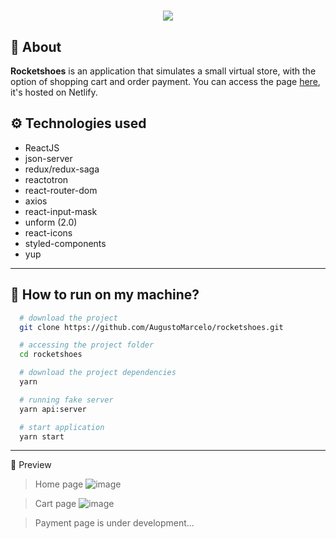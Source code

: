 <h1 align="center">
  <img src="https://user-images.githubusercontent.com/11545976/80872623-67512200-8c89-11ea-8438-6e72fddd9831.png">
</h1>

## 📑 About
**Rocketshoes** is an application that simulates a small virtual store, with the option of shopping cart and order payment. You can access the page <a href="https://rocketshoesapp.netlify.com" target="_blank">here</a>, it's hosted on Netlify.

## ⚙ Technologies used
- ReactJS
- json-server
- redux/redux-saga
- reactotron
- react-router-dom
- axios
- react-input-mask
- unform (2.0)
- react-icons
- styled-components
- yup

---

## 🤔 How to run on my machine?

```bash
  # download the project
  git clone https://github.com/AugustoMarcelo/rocketshoes.git

  # accessing the project folder
  cd rocketshoes

  # download the project dependencies
  yarn

  # running fake server
  yarn api:server

  # start application
  yarn start
```

---

📸 Preview

> Home page
![image](https://user-images.githubusercontent.com/11545976/60997617-9fb7f600-a32d-11e9-8068-e63e6e29aa79.png)

> Cart page
![image](https://user-images.githubusercontent.com/11545976/60997770-ffae9c80-a32d-11e9-8f0f-6517cfbffd1f.png)

> Payment page is under development...
